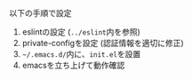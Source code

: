 以下の手順で設定

1. eslintの設定 (`../eslint`内を参照)
2. private-configを設定 (認証情報を適切に修正)
3. `~/.emacs.d/`内に、`init.el`を設置
4. emacsを立ち上げて動作確認

